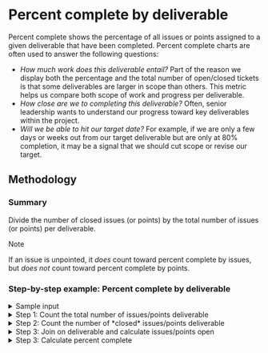 # Percent complete by deliverable

Percent complete shows the percentage of all issues or points assigned to a given deliverable that have been completed. Percent complete charts are often used to answer the following questions:

- *How much work does this deliverable entail?* Part of the reason we display both the percentage and the total number of open/closed tickets is that some deliverables are larger in scope than others. This metric helps us compare both scope of work and progress per deliverable.
- *How close are we to completing this deliverable?* Often, senior leadership wants to understand our progress toward key deliverables within the project.
- *Will we be able to hit our target date?* For example, if we are only a few days or weeks out from our target deliverable but are only at 80% completion, it may be a signal that we should cut scope or revise our target.

## Methodology

### Summary

Divide the number of closed issues (or points) by the total number of issues (or points) per deliverable.

> [!NOTE]
> If an issue is unpointed, it *does* count toward percent complete by issues, but *does not* count toward percent complete by points.

### Step-by-step example: Percent complete by deliverable

<details>
<summary>Sample input</summary>

| deliverable | issue_title | status | story_points |
| ----------- | ----------- | ------ | ------------ |
| Site launch | Issue 1     | open   | 1            |
| Site launch | Issue 2     | closed | 3            |
| Site launch | Issue 3     | closed | 2            |
| Site launch | Issue 4     | open   | 2            |
| API launch  | Issue 5     | closed | 2            |
| API launch  | Issue 6     | closed | 1            |
| API launch  | Issue 7     | open   | 2            |
| API launch  | Issue 8     | closed | 1            |

</details>

<details>
<summary>Step 1: Count the total number of issues/points deliverable</summary>

By points:

| deliverable | total |
| ----------- | ----- |
| Site launch | 8     |
| API launch  | 6     |

By issues:

| deliverable | total |
| ----------- | ----- |
| Site launch | 4     |
| API launch  | 4     |

</details>

<details>
<summary>Step 2: Count the number of *closed* issues/points deliverable</summary>

By points:

| deliverable | closed |
| ----------- | ------ |
| Site launch | 5      |
| API launch  | 4      |

By issues:

| deliverable | closed |
| ----------- | ------ |
| Site launch | 2      |
| API launch  | 3      |

</details>

<details>
<summary>Step 3: Join on deliverable and calculate issues/points open</summary>

By points:

| deliverable | total | closed | open |
| ----------- | ----- | ------ | ---- |
| Site launch | 8     | 5      | 3    |
| API launch  | 6     | 4      | 2    |

By issues:

| deliverable | total | closed | open |
| ----------- | ----- | ------ | ---- |
| Site launch | 4     | 2      | 2    |
| API launch  | 4     | 3      | 1    |

</details>

<details>
<summary>Step 3: Calculate percent complete</summary>

> **Note:** While we leave the full decimal in the results dataframe, when we visualize the results, we round to the nearest percentage point and display as a percentage rather than as a decimal.

By points:

| deliverable | total | closed | open | percent_complete |
| ----------- | ----- | ------ | ---- | ---------------- |
| Site launch | 8     | 5      | 3    | 0.625            |
| API launch  | 6     | 4      | 2    | 0.6666666667     |

By issues:

| deliverable | total | closed | open | percent_complete |
| ----------- | ----- | ------ | ---- | ---------------- |
| Site launch | 4     | 2      | 2    | 0.5              |
| API launch  | 4     | 3      | 1    | 0.75             |

</details>
